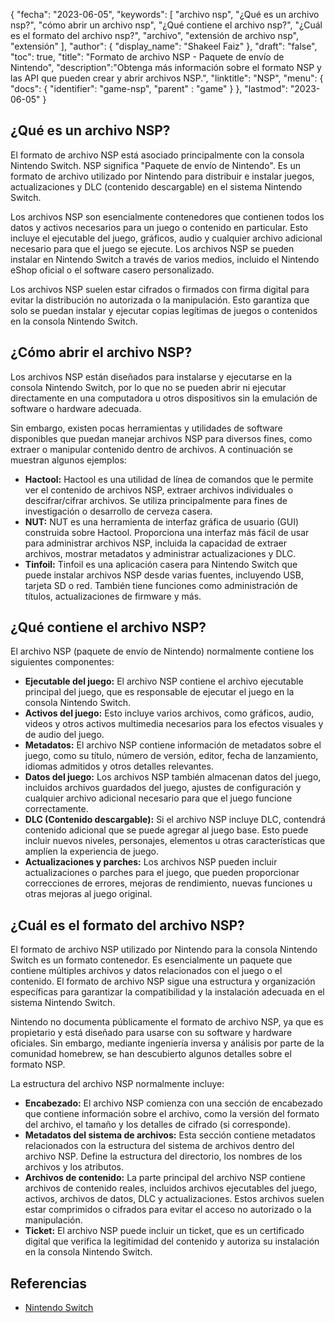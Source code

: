 {
"fecha": "2023-06-05",
  "keywords": [
"archivo nsp",
"¿Qué es un archivo nsp?",
"cómo abrir un archivo nsp",
"¿Qué contiene el archivo nsp?",
"¿Cuál es el formato del archivo nsp?",
"archivo",
"extensión de archivo nsp",
"extensión"
],
  "author": {
"display_name": "Shakeel Faiz"
},
"draft": "false",
"toc": true,
"title": "Formato de archivo NSP - Paquete de envío de Nintendo",
  "description":"Obtenga más información sobre el formato NSP y las API que pueden crear y abrir archivos NSP.",
"linktitle": "NSP",
  "menu": {
    "docs": {
      "identifier": "game-nsp",
"parent" : "game"
}
},
"lastmod": "2023-06-05"
}

## ¿Qué es un archivo NSP?

El formato de archivo NSP está asociado principalmente con la consola Nintendo Switch. NSP significa "Paquete de envío de Nintendo". Es un formato de archivo utilizado por Nintendo para distribuir e instalar juegos, actualizaciones y DLC (contenido descargable) en el sistema Nintendo Switch.

Los archivos NSP son esencialmente contenedores que contienen todos los datos y activos necesarios para un juego o contenido en particular. Esto incluye el ejecutable del juego, gráficos, audio y cualquier archivo adicional necesario para que el juego se ejecute. Los archivos NSP se pueden instalar en Nintendo Switch a través de varios medios, incluido el Nintendo eShop oficial o el software casero personalizado.

Los archivos NSP suelen estar cifrados o firmados con firma digital para evitar la distribución no autorizada o la manipulación. Esto garantiza que solo se puedan instalar y ejecutar copias legítimas de juegos o contenidos en la consola Nintendo Switch.

## ¿Cómo abrir el archivo NSP?

Los archivos NSP están diseñados para instalarse y ejecutarse en la consola Nintendo Switch, por lo que no se pueden abrir ni ejecutar directamente en una computadora u otros dispositivos sin la emulación de software o hardware adecuada.

Sin embargo, existen pocas herramientas y utilidades de software disponibles que puedan manejar archivos NSP para diversos fines, como extraer o manipular contenido dentro de archivos. A continuación se muestran algunos ejemplos:

- **Hactool:** Hactool es una utilidad de línea de comandos que le permite ver el contenido de archivos NSP, extraer archivos individuales o descifrar/cifrar archivos. Se utiliza principalmente para fines de investigación o desarrollo de cerveza casera.
- **NUT:** NUT es una herramienta de interfaz gráfica de usuario (GUI) construida sobre Hactool. Proporciona una interfaz más fácil de usar para administrar archivos NSP, incluida la capacidad de extraer archivos, mostrar metadatos y administrar actualizaciones y DLC.
- **Tinfoil:** Tinfoil es una aplicación casera para Nintendo Switch que puede instalar archivos NSP desde varias fuentes, incluyendo USB, tarjeta SD o red. También tiene funciones como administración de títulos, actualizaciones de firmware y más.

## ¿Qué contiene el archivo NSP?

El archivo NSP (paquete de envío de Nintendo) normalmente contiene los siguientes componentes:

- **Ejecutable del juego:** El archivo NSP contiene el archivo ejecutable principal del juego, que es responsable de ejecutar el juego en la consola Nintendo Switch.
- **Activos del juego:** Esto incluye varios archivos, como gráficos, audio, videos y otros activos multimedia necesarios para los efectos visuales y de audio del juego.
- **Metadatos:** El archivo NSP contiene información de metadatos sobre el juego, como su título, número de versión, editor, fecha de lanzamiento, idiomas admitidos y otros detalles relevantes.
- **Datos del juego:** Los archivos NSP también almacenan datos del juego, incluidos archivos guardados del juego, ajustes de configuración y cualquier archivo adicional necesario para que el juego funcione correctamente.
- **DLC (Contenido descargable):** Si el archivo NSP incluye DLC, contendrá contenido adicional que se puede agregar al juego base. Esto puede incluir nuevos niveles, personajes, elementos u otras características que amplíen la experiencia de juego.
- **Actualizaciones y parches:** Los archivos NSP pueden incluir actualizaciones o parches para el juego, que pueden proporcionar correcciones de errores, mejoras de rendimiento, nuevas funciones u otras mejoras al juego original.

## ¿Cuál es el formato del archivo NSP?

El formato de archivo NSP utilizado por Nintendo para la consola Nintendo Switch es un formato contenedor. Es esencialmente un paquete que contiene múltiples archivos y datos relacionados con el juego o el contenido. El formato de archivo NSP sigue una estructura y organización específicas para garantizar la compatibilidad y la instalación adecuada en el sistema Nintendo Switch.

Nintendo no documenta públicamente el formato de archivo NSP, ya que es propietario y está diseñado para usarse con su software y hardware oficiales. Sin embargo, mediante ingeniería inversa y análisis por parte de la comunidad homebrew, se han descubierto algunos detalles sobre el formato NSP.

La estructura del archivo NSP normalmente incluye:

- **Encabezado:** El archivo NSP comienza con una sección de encabezado que contiene información sobre el archivo, como la versión del formato del archivo, el tamaño y los detalles de cifrado (si corresponde).
- **Metadatos del sistema de archivos:** Esta sección contiene metadatos relacionados con la estructura del sistema de archivos dentro del archivo NSP. Define la estructura del directorio, los nombres de los archivos y los atributos.
- **Archivos de contenido:** La parte principal del archivo NSP contiene archivos de contenido reales, incluidos archivos ejecutables del juego, activos, archivos de datos, DLC y actualizaciones. Estos archivos suelen estar comprimidos o cifrados para evitar el acceso no autorizado o la manipulación.
- **Ticket:** El archivo NSP puede incluir un ticket, que es un certificado digital que verifica la legitimidad del contenido y autoriza su instalación en la consola Nintendo Switch.

## Referencias
* [Nintendo Switch](https://en.wikipedia.org/wiki/Nintendo_Switch)

